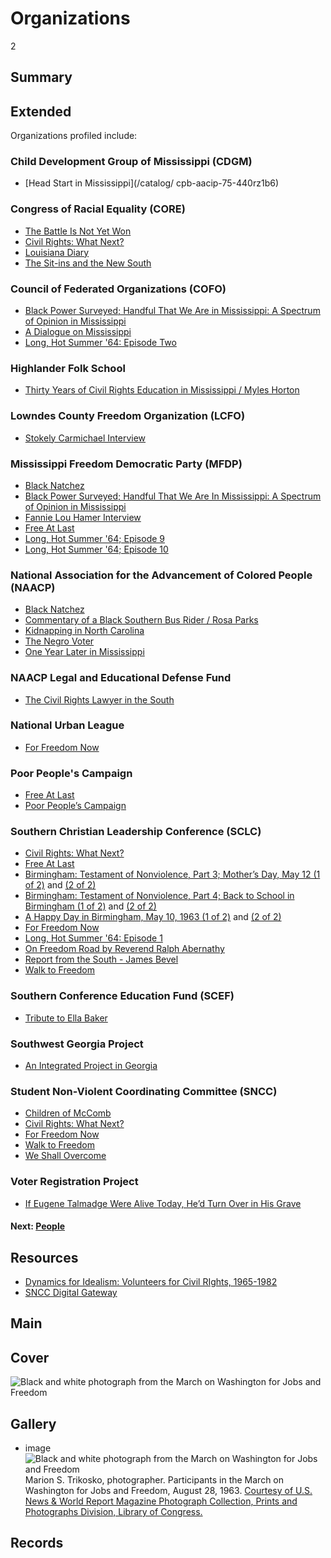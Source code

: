 # Organizations

2                                        

## Summary

## Extended

Organizations profiled include:

### Child Development Group of Mississippi (CDGM)

- [Head Start in Mississippi](/catalog/ cpb-aacip-75-440rz1b6)

### Congress of Racial Equality (CORE)

-	[The Battle Is Not Yet Won](/catalog/cpb-aacip-28-2z12n4zs1w)
-	[Civil Rights: What Next?](/catalog/cpb-aacip-15-741rq0bx)
-	[Louisiana Diary](/catalog/cpb-aacip-55-73pvn97r)
-	[The Sit-ins and the New South](/catalog/cpb-aacip-28-br8mc8rr6z)

### Council of Federated Organizations (COFO)

- [Black Power Surveyed; Handful That We Are in Mississippi: A Spectrum of Opinion in Mississippi](/catalog/cpb-aacip-15-9cj87k60)
- [A Dialogue on Mississippi](/catalog/cpb-aacip-15-945qgb91)
- [Long, Hot Summer '64: Episode Two](/catalog/cpb-aacip-15-02c86fs0)

### Highlander Folk School

- [Thirty Years of Civil Rights Education in Mississippi / Myles Horton](/catalog/cpb-aacip-28-xp6tx35q0h)

### Lowndes County Freedom Organization (LCFO)

- [Stokely Carmichael Interview](/catalog/cpb-aacip-28-zw18k75h85)

### Mississippi Freedom Democratic Party (MFDP)

- [Black Natchez](/catalog/cpb-aacip-512-4x54f1nc5p)
- [Black Power Surveyed; Handful That We Are In Mississippi: A Spectrum of Opinion in Mississippi](/catalog/cpb-aacip-15-9cj87k60)
- [Fannie Lou Hamer Interview](/catalog/cpb-aacip-28-bg2h70895r)
- [Free At Last](/catalog/cpb-aacip-516-sj19k46z5q)
- [Long, Hot Summer '64; Episode 9](/catalog/cpb-aacip-15-12m646qz)
- [Long, Hot Summer '64; Episode 10](/catalog/cpb-aacip-15-87brvgm3)

### National Association for the Advancement of Colored People (NAACP)

- [Black Natchez](/catalog/cpb-aacip-512-4x54f1nc5p)
- [Commentary of a Black Southern Bus Rider / Rosa Parks](/catalog/cpb-aacip-28-kw57d2qp45)
- [Kidnapping in North Carolina](/catalog/cpb-aacip-28-h707w67k6x)
- [The Negro Voter](/catalog/cpb-aacip-516-7659c6sw5t)
- [One Year Later in Mississippi](/catalog/cpb-aacip-15-88qc028z)

### NAACP Legal and Educational Defense Fund

- [The Civil Rights Lawyer in the South](/catalog/cpb-aacip-28-1g0ht2gg9n)

### National Urban League

- [For Freedom Now](/catalog/cpb-aacip-512-x921c1vr5n)

### Poor People's Campaign

-	[Free At Last](/catalog/cpb-aacip-516-sj19k46z5q/)
-	[Poor People’s Campaign](/catalog/cpb-aacip-15-021c5k76)

### Southern Christian Leadership Conference (SCLC)
-	[Civil Rights: What Next?](/catalog/cpb-aacip-15-741rq0bx)
-	[Free At Last](/catalog/cpb-aacip-516-sj19k46z5q/)
-	[Birmingham: Testament of Nonviolence, Part 3; Mother’s Day, May 12 (1 of 2)](/catalog/cpb-aacip-500-ff3m1j0m) and [(2 of 2)](/catalog/cpb-aacip-500-cj87n27n)
-	[Birmingham: Testament of Nonviolence, Part 4; Back to School in Birmingham (1 of 2)](/catalog/cpb-aacip-500-jq0svz1h) and [(2 of 2)](/catalog/cpb-aacip-500-z60c1503)
-	[A Happy Day in Birmingham, May 10, 1963 (1 of 2)](/catalog/cpb-aacip-500-r785p02p) and [(2 of 2)](/catalog/cpb-aacip-500-m9023j32)
- [For Freedom Now](/catalog/cpb-aacip-512-x921c1vr5n)
- [Long, Hot Summer '64: Episode 1](/catalog/cpb-aacip-15-50tqk2fw)
- [On Freedom Road by Reverend Ralph Abernathy](/catalog/cpb-aacip-28-cz3222rk4w)
- [Report from the South - James Bevel](/catalog/cpb-aacip-28-j09w08ws94)
- [Walk to Freedom](/catalog/cpb-aacip-28-m61bk17469)

### Southern Conference Education Fund (SCEF)

- [Tribute to Ella Baker](/catalog/cpb-aacip-28-125q814w5v)

### Southwest Georgia Project

- [An Integrated Project in Georgia](/catalog/cpb-aacip-28-mk6542jr2r)

### Student Non-Violent Coordinating Committee (SNCC)

- [Children of McComb](/catalog/cpb-aacip-28-sj19k46b34)
- [Civil Rights: What Next?](/catalog/cpb-aacip-15-741rq0bx)
- [For Freedom Now](/catalog/cpb-aacip-512-x921c1vr5n)
- [Walk to Freedom](/catalog/cpb-aacip-28-m61bk17469)
- [We Shall Overcome](/catalog/cpb-aacip-15-13zs9fcr)

### Voter Registration Project

- [If Eugene Talmadge Were Alive Today, He’d Turn Over in His Grave](/catalog/cpb-aacip-512-ks6j09x31h)

#### Next: [People](/exhibits/civil-rights/people)

## Resources

- [Dynamics for Idealism: Volunteers for Civil RIghts, 1965-1982](http://www.disc.wisc.edu/archive/idealism/)
- [SNCC Digital Gateway](https://snccdigital.org/)

## Main


## Cover

  <img title="Cover Image" alt="Black and white photograph from the March on Washington for Jobs and Freedom" src="https://s3.amazonaws.com/americanarchive.org/exhibits/CivilRights_Organizations.jpg">


## Gallery

- <a class="type">image</a>
  <img alt="Black and white photograph from the March on Washington for Jobs and Freedom" src="https://s3.amazonaws.com/americanarchive.org/exhibits/CivilRights_Organizations.jpg">
  <a class="caption-text">Marion S. Trikosko, photographer. Participants in the March on Washington for Jobs and Freedom, August 28, 1963.</a>
  <a class="credit-link" href="https://www.loc.gov/rr/print/">Courtesy of U.S. News & World Report Magazine Photograph Collection, Prints and Photographs Division, Library of Congress.</a>

## Records
